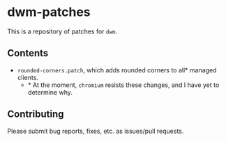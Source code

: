 dwm-patches
=====
This is a repository of patches for `dwm`.

## Contents
* `rounded-corners.patch`, which adds rounded corners to all\* managed clients.
	* \* At the moment, `chromium` resists these changes, and I have yet to determine why.

## Contributing
Please submit bug reports, fixes, etc. as issues/pull requests.
